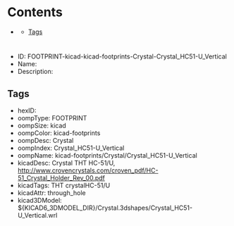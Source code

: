 



Contents
========

* [](#)
	* [Tags](#tags)

# 

- ID: FOOTPRINT-kicad-kicad-footprints-Crystal-Crystal_HC51-U_Vertical
- Name: 
- Description: 

## Tags

- hexID: 
- oompType: FOOTPRINT
- oompSize: kicad
- oompColor: kicad-footprints
- oompDesc: Crystal
- oompIndex: Crystal_HC51-U_Vertical
- oompName: kicad-footprints/Crystal/Crystal_HC51-U_Vertical
- kicadDesc: Crystal THT HC-51/U, http://www.crovencrystals.com/croven_pdf/HC-51_Crystal_Holder_Rev_00.pdf
- kicadTags: THT crystalHC-51/U
- kicadAttr: through_hole
- kicad3DModel: ${KICAD6_3DMODEL_DIR}/Crystal.3dshapes/Crystal_HC51-U_Vertical.wrl
